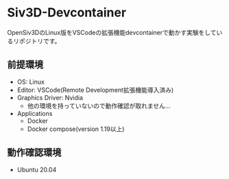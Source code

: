 # Siv3D-Devcontainer

OpenSiv3DのLinux版をVSCodeの拡張機能devcontainerで動かす実験をしているリポジトリです。

## 前提環境

- OS: Linux
- Editor: VSCode(Remote Development拡張機能導入済み)
- Graphics Driver: Nvidia
  - 他の環境を持っていないので動作確認が取れません...
- Applications
  - Docker
  - Docker compose(version 1.19以上)

## 動作確認環境

- Ubuntu 20.04


